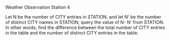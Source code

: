 Weather Observation Station 4

Let N be the number of CITY entries in STATION, and let N' be the number of distinct CITY names in STATION; query the value of N- N' from STATION. In other words, find the difference between the total number of CITY entries in the table and the number of distinct CITY entries in the table.